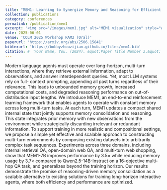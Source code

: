 ```yaml
---
title: "MEM1: Learning to Synergize Memory and Reasoning for Efficient Long-Horizon Agents"
collection: publications
category: conferences
permalink: /publication/mem1
excerpt: '<img src="/images/mem1.jpg" alt="MEM1 visualization" style="width: 100%; height: auto; margin: 1px auto; display: block; border-radius: 8px;">'
date: 2025-06-01
venue: 'COLM 2025 Workshop RAM2 (Oral)'
paperurl: 'https://arxiv.org/abs/2506.15841'
bibtexurl: 'https://bobbyzhouzijian.github.io/files/mem1.bib'
citation: # 'Your Name, You. (2024). &quot;Paper Title Number 3.&quot; <i>GitHub Journal of Bugs</i>. 1(3).'
---
```


Modern language agents must operate over long-horizon, multi-turn interactions, where they retrieve external information, adapt to observations, and answer interdependent queries. Yet, most LLM systems rely on full- context prompting, appending all past turns regardless of their relevance. This leads to unbounded memory growth, increased computational costs, and degraded reasoning performance on out-of-distribution input lengths. We introduce MEM1, an end-to-end reinforcement learning framework that enables agents to operate with constant memory across long multi-turn tasks. At each turn, MEM1 updates a compact shared internal state that jointly supports memory consolidation and reasoning. This state integrates prior memory with new observations from the environment while strategically discarding irrelevant or redundant information. To support training in more realistic and compositional settings, we propose a simple yet effective and scalable approach to constructing multi-turn environments by composing existing datasets into arbitrarily complex task sequences. Experiments across three domains, including internal retrieval QA, open-domain web QA, and multi-turn web shopping, show that MEM1-7B improves performance by 3.5× while reducing memory usage by 3.7× compared to Qwen2.5-14B-Instruct on a 16-objective multi-hop QA task, and generalizes beyond the training horizon. Our results demonstrate the promise of reasoning-driven memory consolidation as a scalable alternative to existing solutions for training long-horizon interactive agents, where both efficiency and performance are optimized.